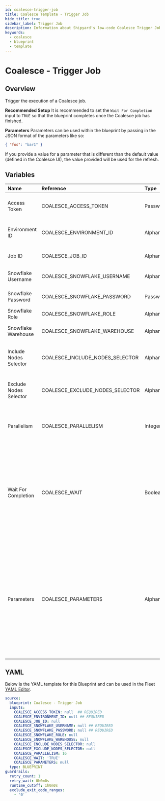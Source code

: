 ```yaml
---
id: coalesce-trigger-job
title: Coalesce Template - Trigger Job
hide_title: true
sidebar_label: Trigger Job
description: Information about Shipyard's low-code Coalesce Trigger Job blueprint. Trigger the execution of a Coalesce job
keywords:
  - coalesce
  - blueprint
  - template
---
```


# Coalesce - Trigger Job

## Overview

Trigger the execution of a Coalesce job. 

**Recommended Setup** 
It is recommended to set the `Wait For Completion` input to `TRUE` so that the blueprint completes once the Coalesce job has finished. 

**Parameters** 
Parameters can be used within the blueprint by passing in the JSON format of the parameters like so:

```json
{ "foo": "bar1" }

```
If you provide a value for a parameter that is different than the default value (defined in the Coalesce UI), the value provided will be used for the refresh. 


## Variables

| Name | Reference | Type | Required | Default | Options | Description             |
|:-----|:----------|:-----|:---------|:--------|:--------|:------------------------|
| Access Token | COALESCE_ACCESS_TOKEN | Password | :white_check_mark: | - | - | The API token generated in Coalesce |
| Environment ID | COALESCE_ENVIRONMENT_ID | Alphanumeric | :white_check_mark: | - | - | The environment to be refreshed |
| Job ID | COALESCE_JOB_ID | Alphanumeric | :heavy_minus_sign: | - | - | The ID of the job being run |
| Snowflake Username | COALESCE_SNOWFLAKE_USERNAME | Alphanumeric | :white_check_mark: | - | - | Snowflake account username |
| Snowflake Password | COALESCE_SNOWFLAKE_PASSWORD | Password | :white_check_mark: | - | - | Snowflake account password |
| Snowflake Role | COALESCE_SNOWFLAKE_ROLE | Alphanumeric | :heavy_minus_sign: | - | - | Snowflake user role |
| Snowflake Warehouse | COALESCE_SNOWFLAKE_WAREHOUSE | Alphanumeric | :heavy_minus_sign: | - | - | Snowflake compute warehouse |
| Include Nodes Selector | COALESCE_INCLUDE_NODES_SELECTOR | Alphanumeric | :heavy_minus_sign: | - | - | The nodes to be included on a ad-hoc job run |
| Exclude Nodes Selector | COALESCE_EXCLUDE_NODES_SELECTOR | Alphanumeric | :heavy_minus_sign: | - | - | The nodes to be excluded for an ad-hoc job run |
| Parallelism | COALESCE_PARALLELISM | Integer | :heavy_minus_sign: | `16` | - | The maximum number of parallel nodes to run |
| Wait For Completion | COALESCE_WAIT | Boolean | :heavy_minus_sign: | `TRUE` | - | Enable if you want the vessel to wait until the sync job is successfully completed. Otherwise, the vessel will only initiate the sync job without waiting |
| Parameters | COALESCE_PARAMETERS | Alphanumeric | :heavy_minus_sign: | - | - | The optional parameters to use which are defined in the Coalesce UI. Format should be JSON where the Key is the name of the parameter and the Value is what the parameter should be.  |




## YAML

Below is the YAML template for this Blueprint and can be used in the
Fleet [YAML Editor](../../reference/fleets/yaml-editor.md).

```yaml
source:
  blueprint: Coalesce - Trigger Job
  inputs:
    COALESCE_ACCESS_TOKEN: null  ## REQUIRED
    COALESCE_ENVIRONMENT_ID: null ## REQUIRED
    COALESCE_JOB_ID: null
    COALESCE_SNOWFLAKE_USERNAME: null ## REQUIRED
    COALESCE_SNOWFLAKE_PASSWORD: null ## REQUIRED
    COALESCE_SNOWFLAKE_ROLE: null
    COALESCE_SNOWFLAKE_WAREHOUSE: null
    COALESCE_INCLUDE_NODES_SELECTOR: null
    COALESCE_EXCLUDE_NODES_SELECTOR: null
    COALESCE_PARALLELISM: 16
    COALESCE_WAIT: 'TRUE'
    COALESCE_PARAMETERS: null
  type: BLUEPRINT
guardrails:
  retry_count: 1
  retry_wait: 0h0m0s
  runtime_cutoff: 1h0m0s
  exclude_exit_code_ranges:
    - '0'
 ```


